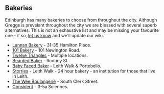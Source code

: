 ## Bakeries

Edinburgh has many bakeries to choose from throughout the city. Although Greggs is prevelant throughout the city we are blessed with several superb alternatives. This is not an exhaustive list and may be missing your favourite one - if so, [let us know](mailto:reddit@cockjuggling.uk?subject=wiki) and we'll update our wiki. 

* [Lannan Bakery](https://www.lannanbakery.com/) - 31-35 Hamilton Place.
* [101 Bakery](http://bit.ly/3XvdSUc) - 101 Newington Road.
* [Twelve Triangles](http://bit.ly/3Xwemt2) - Multiple locations.
* [Bearded Baker](https://bit.ly/3INiIYQ) - Rodney St.
* [Baby Faced Baker](http://bit.ly/3ZLc0sq) - Leith Walk & Portobello.
* [Storries](https://www.facebook.com/p/Storries-bakery-leith-walk-100067587771973) - Leith Walk - 24 hour bakery - an institution for those that live in Leith. 
* [The Wee Boulangerie](https://theweeboulangerie.co.uk/wp/) - South Clerk Street. 
* [Considerit](https://www.consideritchocolate.com/) - 3-5a Sciennes.